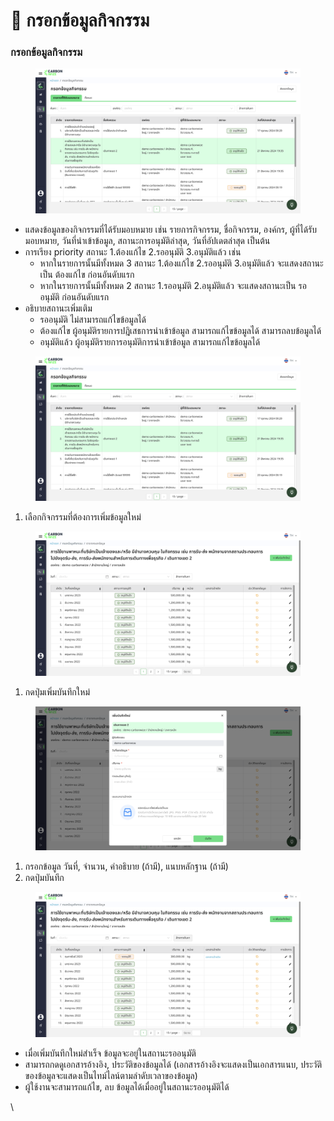 # 📝 กรอกข้อมูลกิจกรรม

### กรอกข้อมูลกิจกรรม

<figure><img src="../.gitbook/assets/image (3) (1) (1).png" alt=""><figcaption></figcaption></figure>

* แสดงข้อมูลของกิจกรรมที่ได้รับมอบหมาย เช่น รายการกิจกรรม, ชื่อกิจกรรม, องค์กร, ผู้ที่ได้รับมอบหมาย, วันที่นำเข้าข้อมูล, สถานะการอนุมัติล่าสุด, วันที่อัปเดตล่าสุด เป็นต้น
* การเรียง priority สถานะ 1.ต้องแก้ไข 2.รออนุมัติ 3.อนุมัติแล้ว เช่น
  * หากในรายการนั้นมีทั้งหมด 3 สถานะ 1.ต้องแก้ไข 2.รออนุมัติ 3.อนุมัติแล้ว จะแสดงสถานะเป็น ต้องแก้ไข ก่อนอันดับแรก&#x20;
  * หากในรายการนั้นมีทั้งหมด 2 สถานะ 1.รออนุมัติ 2.อนุมัติแล้ว จะแสดงสถานะเป็น รออนุมัติ ก่อนอันดับแรก&#x20;
* อธิบายสถานะเพิ่มเติม
  * รออนุมัติ ไม่สามารถแก้ไขข้อมูลได้
  * ต้องแก้ไข ผู้อนุมัติรายการปฎิเสธการนำเข้าข้อมูล สามารถแก้ไขข้อมูลได้ สามารถลบข้อมูลได้
  * อนุมัติแล้ว ผู้อนุมัติรายการอนุมัติการนำเข้าข้อมูล สามารถแก้ไขข้อมูลได้

<figure><img src="../.gitbook/assets/image (1) (1) (1) (1) (1).png" alt=""><figcaption></figcaption></figure>

1. เลือกกิจกรรมที่ต้องการเพิ่มข้อมูลใหม่

<figure><img src="../.gitbook/assets/image (2) (1) (1) (1).png" alt=""><figcaption></figcaption></figure>

1. กดปุ่มเพิ่มบันทึกใหม่

<figure><img src="../.gitbook/assets/image (3) (1) (1) (1).png" alt=""><figcaption></figcaption></figure>

1. กรอกข้อมูล วันที่, จำนวน, คำอธิบาย (ถ้ามี), แนบหลักฐาน (ถ้ามี)
2. กดปุ่มบันทึก

<figure><img src="../.gitbook/assets/image (5).png" alt=""><figcaption></figcaption></figure>

* เมื่อเพิ่มบันทึกใหม่สำเร็จ ข้อมูลจะอยู่ในสถานะรออนุมัติ
* สามารถกดดูเอกสารอ้างอิง, ประวัติของข้อมูลได้ (เอกสารอ้างอิงจะแสดงเป็นเอกสารแนบ, ประวัติของข้อมูลจะแสดงเป็นไทม์ไลน์ตามลำดับเวลาของข้อมูล)
* ผู้ใช้งานจะสามารถแก้ไข, ลบ ข้อมูลได้เมื่ออยู่ในสถานะรออนุมัติได้

\

